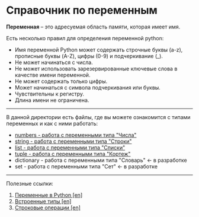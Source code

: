 # Справочник по переменным
__Переменная__ – это адресуемая область памяти, которая имеет имя.

Есть несколько правил для определения переменной python:
* Имя переменной Python может содержать строчные буквы (a-z), прописные буквы (A-Z), цифры (0-9) и подчеркивание (_).
* Не может начинаться с числа.
* Не может использовать зарезервированные ключевые слова в качестве имени переменной.
* Не может содержать только цифры.
* Может начинаться с символа подчеркивания или буквы.
* Чувствительны к регистру.
* Длина имени не ограничена.
---
В данной директории есть файлы, где вы можете ознакомится с типами переменных и как с ними работать:
* [numbers - работа с переменными типа "Числа"](./numbers)
* [string - работа с переменными типа "Строки"](./stirng)
* [list - работа с переменными типа "Списки"](./list)
* [tuple - работа с переменными типа "Кортеж"](./tuple)
* dictionary - работа с переменными типа "Словарь" <- в разработке
* set - работа с переменными типа "Сет" <- в разработке
---
Полезные ссылки:
1. [Переменные в Python [en]](https://docs.python.org/3/tutorial/introduction.html)
2. [Встроенные типы [en]](https://docs.python.org/3/library/stdtypes.html)
3. [Строковые операции [en]](https://docs.python.org/3/library/string.html#string-constants)